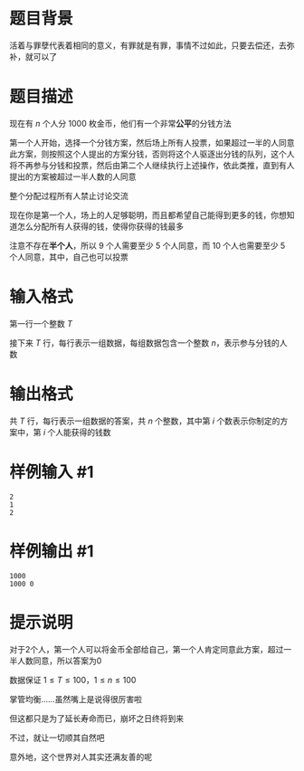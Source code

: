 # 题目背景

活着与罪孽代表着相同的意义，有罪就是有罪，事情不过如此，只要去偿还，去弥补，就可以了

# 题目描述

现在有 $n$ 个人分 $1000$ 枚金币，他们有一个非常**公平**的分钱方法

第一个人开始，选择一个分钱方案，然后场上所有人投票，如果超过一半的人同意此方案，则按照这个人提出的方案分钱，否则将这个人驱逐出分钱的队列，这个人将不再参与分钱和投票，然后由第二个人继续执行上述操作，依此类推，直到有人提出的方案被超过一半人数的人同意

整个分配过程所有人禁止讨论交流

现在你是第一个人，场上的人足够聪明，而且都希望自己能得到更多的钱，你想知道怎么分配所有人获得的钱，使得你获得的钱最多

注意不存在**半个人**，所以 $9$ 个人需要至少 $5$ 个人同意，而 $10$ 个人也需要至少 $5$ 个人同意，其中，自己也可以投票

# 输入格式

第一行一个整数 $T$

接下来 $T$ 行，每行表示一组数据，每组数据包含一个整数 $n$，表示参与分钱的人数

# 输出格式

共 $T$ 行，每行表示一组数据的答案，共 $n$ 个整数，其中第 $i$ 个数表示你制定的方案中，第 $i$ 个人能获得的钱数

# 样例输入 #1

```
2
1
2
```

# 样例输出 #1

```
1000
1000 0
```

# 提示说明

对于2个人，第一个人可以将金币全部给自己，第一个人肯定同意此方案，超过一半人数同意，所以答案为0

数据保证 $1\leq T\leq 100$，$1\leq n\leq 100$

掌管均衡……虽然嘴上是说得很厉害啦

但这都只是为了延长寿命而已，崩坏之日终将到来

不过，就让一切顺其自然吧

意外地，这个世界对人其实还满友善的呢